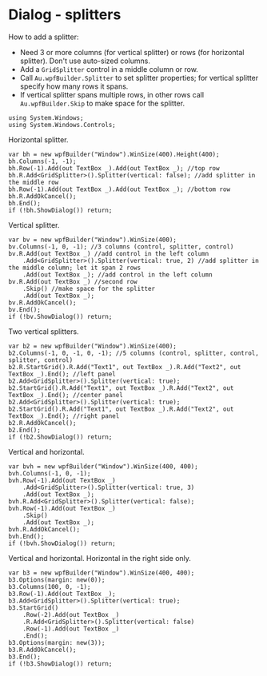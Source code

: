# Dialog - splitters

How to add a splitter:

- Need 3 or more columns (for vertical splitter) or rows (for horizontal splitter). Don't use auto-sized columns.
- Add a `GridSplitter` control in a middle column or row.
- Call `Au.wpfBuilder.Splitter` to set splitter properties; for vertical splitter specify how many rows it spans.
- If vertical splitter spans multiple rows, in other rows call `Au.wpfBuilder.Skip` to make space for the splitter.

```
using System.Windows;
using System.Windows.Controls;
```

Horizontal splitter.

```
var bh = new wpfBuilder("Window").WinSize(400).Height(400);
bh.Columns(-1, -1);
bh.Row(-1).Add(out TextBox _).Add(out TextBox _); //top row
bh.R.Add<GridSplitter>().Splitter(vertical: false); //add splitter in the middle row
bh.Row(-1).Add(out TextBox _).Add(out TextBox _); //bottom row
bh.R.AddOkCancel();
bh.End();
if (!bh.ShowDialog()) return;
```

Vertical splitter.

```
var bv = new wpfBuilder("Window").WinSize(400);
bv.Columns(-1, 0, -1); //3 columns (control, splitter, control)
bv.R.Add(out TextBox _) //add control in the left column
	.Add<GridSplitter>().Splitter(vertical: true, 2) //add splitter in the middle column; let it span 2 rows
	.Add(out TextBox _); //add control in the left column
bv.R.Add(out TextBox _) //second row
	.Skip() //make space for the splitter
	.Add(out TextBox _);
bv.R.AddOkCancel();
bv.End();
if (!bv.ShowDialog()) return;
```

Two vertical splitters.

```
var b2 = new wpfBuilder("Window").WinSize(400);
b2.Columns(-1, 0, -1, 0, -1); //5 columns (control, splitter, control, splitter, control)
b2.R.StartGrid().R.Add("Text1", out TextBox _).R.Add("Text2", out TextBox _).End(); //left panel
b2.Add<GridSplitter>().Splitter(vertical: true);
b2.StartGrid().R.Add("Text1", out TextBox _).R.Add("Text2", out TextBox _).End(); //center panel
b2.Add<GridSplitter>().Splitter(vertical: true);
b2.StartGrid().R.Add("Text1", out TextBox _).R.Add("Text2", out TextBox _).End(); //right panel
b2.R.AddOkCancel();
b2.End();
if (!b2.ShowDialog()) return;
```

Vertical and horizontal.

```
var bvh = new wpfBuilder("Window").WinSize(400, 400);
bvh.Columns(-1, 0, -1);
bvh.Row(-1).Add(out TextBox _)
	.Add<GridSplitter>().Splitter(vertical: true, 3)
	.Add(out TextBox _);
bvh.R.Add<GridSplitter>().Splitter(vertical: false);
bvh.Row(-1).Add(out TextBox _)
	.Skip()
	.Add(out TextBox _);
bvh.R.AddOkCancel();
bvh.End();
if (!bvh.ShowDialog()) return;
```

Vertical and horizontal. Horizontal in the right side only.

```
var b3 = new wpfBuilder("Window").WinSize(400, 400);
b3.Options(margin: new(0));
b3.Columns(100, 0, -1);
b3.Row(-1).Add(out TextBox _);
b3.Add<GridSplitter>().Splitter(vertical: true);
b3.StartGrid()
	.Row(-2).Add(out TextBox _)
	.R.Add<GridSplitter>().Splitter(vertical: false)
	.Row(-1).Add(out TextBox _)
	.End();
b3.Options(margin: new(3));
b3.R.AddOkCancel();
b3.End();
if (!b3.ShowDialog()) return;
```